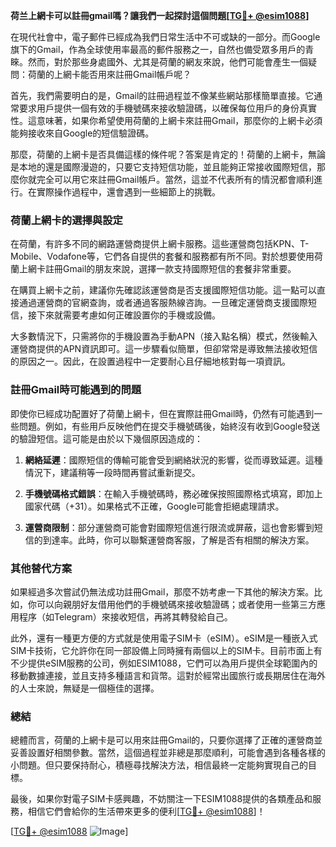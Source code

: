 **荷兰上網卡可以註冊gmail嗎？讓我們一起探討這個問題[[TG💪+ @esim1088](https://t.me/s/esim1088)]**

在現代社會中，電子郵件已經成為我們日常生活中不可或缺的一部分。而Google旗下的Gmail，作為全球使用率最高的郵件服務之一，自然也備受眾多用戶的青睞。然而，對於那些身處國外、尤其是荷蘭的網友來說，他們可能會產生一個疑問：荷蘭的上網卡能否用來註冊Gmail帳戶呢？

首先，我們需要明白的是，Gmail的註冊過程並不像某些網站那樣簡單直接。它通常要求用戶提供一個有效的手機號碼來接收驗證碼，以確保每位用戶的身份真實性。這意味著，如果你希望使用荷蘭的上網卡來註冊Gmail，那麼你的上網卡必須能夠接收來自Google的短信驗證碼。

那麼，荷蘭的上網卡是否具備這樣的條件呢？答案是肯定的！荷蘭的上網卡，無論是本地的還是國際漫遊的，只要它支持短信功能，並且能夠正常接收國際短信，那麼你就完全可以用它來註冊Gmail帳戶。當然，這並不代表所有的情況都會順利進行。在實際操作過程中，還會遇到一些細節上的挑戰。

### **荷蘭上網卡的選擇與設定**

在荷蘭，有許多不同的網路運營商提供上網卡服務。這些運營商包括KPN、T-Mobile、Vodafone等，它們各自提供的套餐和服務都有所不同。對於想要使用荷蘭上網卡註冊Gmail的朋友來說，選擇一款支持國際短信的套餐非常重要。

在購買上網卡之前，建議你先確認該運營商是否支援國際短信功能。這一點可以直接通過運營商的官網查詢，或者通過客服熱線咨詢。一旦確定運營商支援國際短信，接下來就需要考慮如何正確設置你的手機或設備。

大多數情況下，只需將你的手機設置為手動APN（接入點名稱）模式，然後輸入運營商提供的APN資訊即可。這一步驟看似簡單，但卻常常是導致無法接收短信的原因之一。因此，在設置過程中一定要耐心且仔細地核對每一項資訊。

### **註冊Gmail時可能遇到的問題**

即使你已經成功配置好了荷蘭上網卡，但在實際註冊Gmail時，仍然有可能遇到一些問題。例如，有些用戶反映他們在提交手機號碼後，始終沒有收到Google發送的驗證短信。這可能是由於以下幾個原因造成的：

1. **網絡延遲**：國際短信的傳輸可能會受到網絡狀況的影響，從而導致延遲。這種情況下，建議稍等一段時間再嘗試重新提交。
   
2. **手機號碼格式錯誤**：在輸入手機號碼時，務必確保按照國際格式填寫，即加上國家代碼（+31）。如果格式不正確，Google可能會拒絕處理請求。

3. **運營商限制**：部分運營商可能會對國際短信進行限流或屏蔽，這也會影響到短信的到達率。此時，你可以聯繫運營商客服，了解是否有相關的解決方案。

### **其他替代方案**

如果經過多次嘗試仍無法成功註冊Gmail，那麼不妨考慮一下其他的解決方案。比如，你可以向親朋好友借用他們的手機號碼來接收驗證碼；或者使用一些第三方應用程序（如Telegram）來接收短信，再將其轉發給自己。

此外，還有一種更方便的方式就是使用電子SIM卡（eSIM）。eSIM是一種嵌入式SIM卡技術，它允許你在同一部設備上同時擁有兩個以上的SIM卡。目前市面上有不少提供eSIM服務的公司，例如ESIM1088，它們可以為用戶提供全球範圍內的移動數據連接，並且支持多種語言和貨幣。這對於經常出國旅行或長期居住在海外的人士來說，無疑是一個極佳的選擇。

### **總結**

總體而言，荷蘭的上網卡是可以用來註冊Gmail的，只要你選擇了正確的運營商並妥善設置好相關參數。當然，這個過程並非總是那麼順利，可能會遇到各種各樣的小問題。但只要保持耐心，積極尋找解決方法，相信最終一定能夠實現自己的目標。

最後，如果你對電子SIM卡感興趣，不妨關注一下ESIM1088提供的各類產品和服務，相信它們會給你的生活帶來更多的便利[[TG💪+ @esim1088](https://t.me/s/esim1088)]！

[[TG💪+ @esim1088](https://t.me/s/esim1088) ![Image](https://i.postimg.cc/4NQfJmqS/Snipaste-2025-05-13-00-14-12.png)]